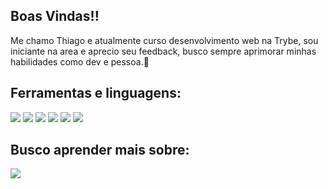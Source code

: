 ## Boas Vindas!!
Me chamo Thiago e atualmente curso desenvolvimento web na Trybe, sou iniciante na area e aprecio seu feedback, busco sempre aprimorar minhas habilidades como dev e pessoa.:book:

## Ferramentas e linguagens:

  <img src="https://img.shields.io/badge/Ubuntu-E95420?style=for-the-badge&logo=ubuntu&logoColor=white" />   <img src="https://img.shields.io/badge/Node.js-339933?style=for-the-badge&logo=nodedotjs&logoColor=white" /> <img src= "https://img.shields.io/badge/VSCode-0078D4?style=for-the-badge&logo=visual%20studio%20code&logoColor=white" /> <img src= "https://img.shields.io/badge/GIT-E44C30?style=for-the-badge&logo=git&logoColor=white" /> <img src="https://img.shields.io/badge/JavaScript-323330?style=for-the-badge&logo=javascript&logoColor=F7DF1E" /> <img src="https://img.shields.io/badge/HTML5-E34F26?style=for-the-badge&logo=html5&logoColor=white" />  
  
  ## Busco aprender mais sobre:
  <img src="https://img.shields.io/badge/Python-FFD43B?style=for-the-badge&logo=python&logoColor=blue" />
  





